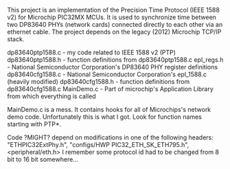 This project is an implementation of the Precision Time Protocol (IEEE 1588 v2) for Microchip PIC32MX MCUs.  It is used to synchronize time between two DP83640 PHYs (network cards) connected directly to each other via an ethernet cable.  The project depends on the legacy (2012) Microchip TCP/IP stack.

dp83640ptp1588.c  - my code related to IEEE 1588 v2 (PTP)
dp83640ptp1588.h  - function definitions from dp83640ptp1588.c
epl_regs.h        - National Semiconductor Corporation's DP83640 PHY register definitions
dp83640cfg1588.c  - National Semiconductor Corporation's epl_1588.c (heavily modified)
dp83640cfg1588.h  - function definitions from dp83640cfg1588.c
MainDemo.c        - Part of microchip's Application Library from which everything is called

MainDemo.c is a mess. It contains hooks for all of Microchips's network demo code. Unfortunately this is what I got.  Look for function names starting with PTP*.

Code ?MIGHT? depend on modifications in one of the following headers: "ETHPIC32ExtPhy.h", "configs/HWP PIC32_ETH_SK_ETH795.h", <peripheral/eth.h> I remember some protocol id had to be changed from 8 bit to 16 bit somewhere...
